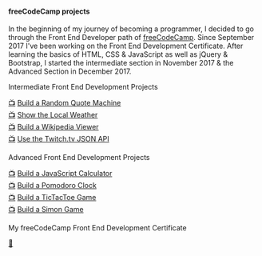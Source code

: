 #### freeCodeCamp projects

In the beginning of my journey of becoming a programmer, I decided to go through the Front End Developer path of [freeCodeCamp](www.freecodecamp.org). Since September 2017 I've been working on the Front End Development Certificate. After learning the basics of HTML, CSS & JavaScript as well as jQuery & Bootstrap, I started the intermediate section in November 2017 & the Advanced Section in December 2017.

Intermediate Front End Development Projects

[📺](https://miffili.github.io/freeCodeCamp/FED-randomquotemachine "live preview") [Build a Random Quote Machine](https://github.com/Miffili/freeCodeCamp/tree/gh-pages/FED-randomquotemachine "project")  
[📺](https://miffili.github.io/freeCodeCamp/FED-weatherapp "live preview") [Show the Local Weather](https://github.com/Miffili/freeCodeCamp/tree/gh-pages/FED-weatherapp "project")  
[📺](https://miffili.github.io/freeCodeCamp/FED-wikipediaviewer "live preview") [Build a Wikipedia Viewer](https://github.com/Miffili/freeCodeCamp/tree/gh-pages/FED-wikipediaviewer "project")  
[📺](https://miffili.github.io/freeCodeCamp/FED-twitchAPIproject "live preview") [Use the Twitch.tv JSON API](https://github.com/Miffili/freeCodeCamp/tree/gh-pages/FED-twitchAPIproject "project")

Advanced Front End Development Projects

[📺](https://miffili.github.io/freeCodeCamp/FED-JScalculator "live preview") [Build a JavaScript Calculator](https://github.com/Miffili/freeCodeCamp/tree/gh-pages/FED-JScalculator "project")  
[📺](https://miffili.github.io/freeCodeCamp/FED-pomodoroclock "live preview") [Build a Pomodoro Clock](https://github.com/Miffili/freeCodeCamp/tree/gh-pages/FED-pomodoroclock "project")  
[📺](https://miffili.github.io/freeCodeCamp/FED-tictactoe/ "live preview") [Build a TicTacToe Game](https://github.com/Miffili/freeCodeCamp/tree/gh-pages/FED-tictactoe "project")  
[📺](https://miffili.github.io/freeCodeCamp/FED-simongame/ "live preview") [Build a Simon Game](https://github.com/Miffili/freeCodeCamp/tree/gh-pages/FED-simongame "project")

My freeCodeCamp Front End Development Certificate

<a href="https://www.freecodecamp.org/miffili/front-end-certification" title="Front End Development Certificate on freeCodeCamp">📜</a>
